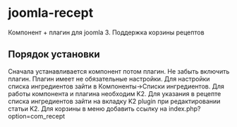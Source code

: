 # joomla-recept
Компонент + плагин для joomla 3. Поддержка корзины рецептов

## Порядок установки
Сначала устанавливается компонент потом плагин. Не забыть включить плагин.
Плагин имеет не обязательные настройки.
Для настройки списка ингредиентов зайти в Компоненты->Списки ингредиентов.
Для работы компонента и плагина необходим K2.
Для указания в рецепте списка ингредиентов зайти на вкладку K2 plugin при редактировании статьи K2.
Для корзины в меню добавить ссылку на index.php?option=com_recept

